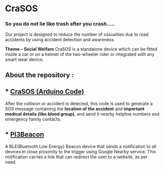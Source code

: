 # CraSOS
### So you do not lie like trash after you crash…..


Our project is designed to reduce the number of casualties due to road accidents by using accident detection and awareness.

**Theme – Social Welfare**
CraSOS is a standalone device which can be fitted inside a car or on a helmet of the two-wheeler rider or integrated with any smart wear device.

## About the repository :

## * [CraSOS (Arduino Code)](../master/CraSOS (Arduino Code))
After the collision or accident is detected, this code is used to generate a SOS message containing the **location of the accident** and **important medical details (like blood group)**, and send it nearby helpline numbers and emergency family contacts.

## * [PI3Beacon](../master/PI3Beacon)
A BLE(Bluetooth Low Energy) Beacon device that sends a notification to all devices in close proximity to the trigger using Google Nearby service. This notification carries a link that can redirect the user to a website, as per need.
